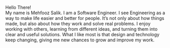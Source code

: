 Hello There! <br/>
My name is Mehfooz Salik. I am a Software Engineer. I see Engineering as a way to make life easier and better for people. It’s not only about how things made, but also about how they work and solve real problems. I enjoy working with others, learning from different ideas, and turning them into clear and useful solutions. What I like most is that design and technology keep changing, giving me new chances to grow and improve my work.

<!---
mehfoozsalik/mehfoozsalik is a ✨ special ✨ repository because its `README.md` (this file) appears on your GitHub profile.
You can click the Preview link to take a look at your changes.
--->
